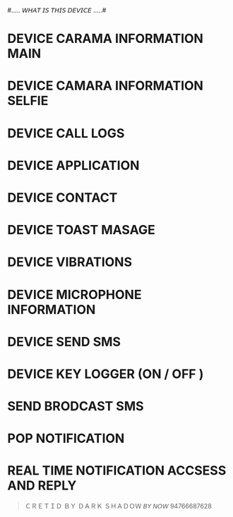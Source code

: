 #..... 𝘞𝘏𝘈𝘛 𝘐𝘚 𝘛𝘏𝘐𝘚 𝘋𝘌𝘝𝘐𝘊𝘌 .....#
 
# DEVICE CARAMA INFORMATION MAIN
# DEVICE CAMARA INFORMATION SELFIE 
# DEVICE CALL LOGS
# DEVICE APPLICATION 
# DEVICE CONTACT 
# DEVICE TOAST MASAGE 
# DEVICE VIBRATIONS 
# DEVICE MICROPHONE INFORMATION
# DEVICE SEND SMS
# DEVICE KEY LOGGER (ON / OFF )
# SEND BRODCAST SMS 
# POP NOTIFICATION 
# REAL TIME NOTIFICATION ACCSESS AND REPLY 
> ＣＲＥＴＩＤ ＢＹ ＤＡＲＫ ＳＨＡＤＯＷ
> 𝘉𝘠 𝘕𝘖𝘞 94766687628
